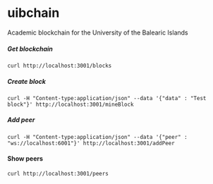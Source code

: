 # uibchain
Academic blockchain for the University of the Balearic Islands

##### Get blockchain
```
curl http://localhost:3001/blocks
```

##### Create block
```
curl -H "Content-type:application/json" --data '{"data" : "Test block"}' http://localhost:3001/mineBlock
``` 

##### Add peer
```
curl -H "Content-type:application/json" --data '{"peer" : "ws://localhost:6001"}' http://localhost:3001/addPeer
```

#### Show peers
```
curl http://localhost:3001/peers
```